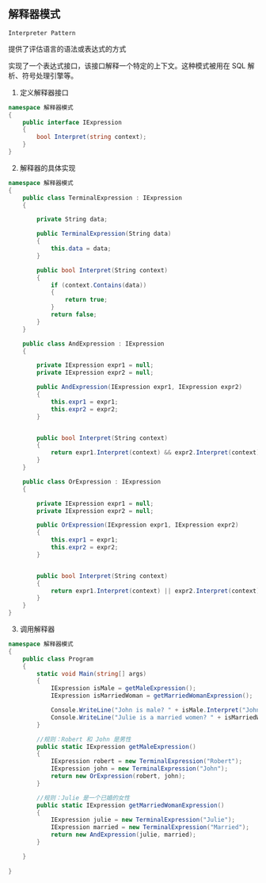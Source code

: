 ## 解释器模式

```Interpreter Pattern```

提供了评估语言的语法或表达式的方式

实现了一个表达式接口，该接口解释一个特定的上下文。这种模式被用在 SQL 解析、符号处理引擎等。

1. 定义解释器接口

```c#
namespace 解释器模式
{
    public interface IExpression
    {
        bool Interpret(string context);
    }
}

```

2. 解释器的具体实现

```c#
namespace 解释器模式
{
    public class TerminalExpression : IExpression
    {

        private String data;

        public TerminalExpression(String data)
        {
            this.data = data;
        }

        public bool Interpret(String context)
        {
            if (context.Contains(data))
            {
                return true;
            }
            return false;
        }
    }

    public class AndExpression : IExpression
    {

        private IExpression expr1 = null;
        private IExpression expr2 = null;

        public AndExpression(IExpression expr1, IExpression expr2)
        {
            this.expr1 = expr1;
            this.expr2 = expr2;
        }


        public bool Interpret(String context)
        {
            return expr1.Interpret(context) && expr2.Interpret(context);
        }
    }

    public class OrExpression : IExpression
    {

        private IExpression expr1 = null;
        private IExpression expr2 = null;

        public OrExpression(IExpression expr1, IExpression expr2)
        {
            this.expr1 = expr1;
            this.expr2 = expr2;
        }


        public bool Interpret(String context)
        {
            return expr1.Interpret(context) || expr2.Interpret(context);
        }
    }
}

```

3. 调用解释器

```c#
namespace 解释器模式
{
    public class Program
    {
        static void Main(string[] args)
        {
            IExpression isMale = getMaleExpression();
            IExpression isMarriedWoman = getMarriedWomanExpression();

            Console.WriteLine("John is male? " + isMale.Interpret("John"));
            Console.WriteLine("Julie is a married women? " + isMarriedWoman.Interpret("Married Julie"));
        }

        //规则：Robert 和 John 是男性
        public static IExpression getMaleExpression()
        {
            IExpression robert = new TerminalExpression("Robert");
            IExpression john = new TerminalExpression("John");
            return new OrExpression(robert, john);
        }

        //规则：Julie 是一个已婚的女性
        public static IExpression getMarriedWomanExpression()
        {
            IExpression julie = new TerminalExpression("Julie");
            IExpression married = new TerminalExpression("Married");
            return new AndExpression(julie, married);
        }

    }
   
}

```